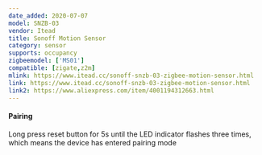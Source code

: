 ```yaml
---
date_added: 2020-07-07
model: SNZB-03
vendor: Itead
title: Sonoff Motion Sensor
category: sensor
supports: occupancy
zigbeemodel: ['MS01']
compatible: [zigate,z2m]
mlink: https://www.itead.cc/sonoff-snzb-03-zigbee-motion-sensor.html
link: https://www.itead.cc/sonoff-snzb-03-zigbee-motion-sensor.html
link2: https://www.aliexpress.com/item/4001194312663.html
---
```


#### Pairing
Long press reset button for 5s until the LED indicator flashes three times, which means the device has entered pairing mode
